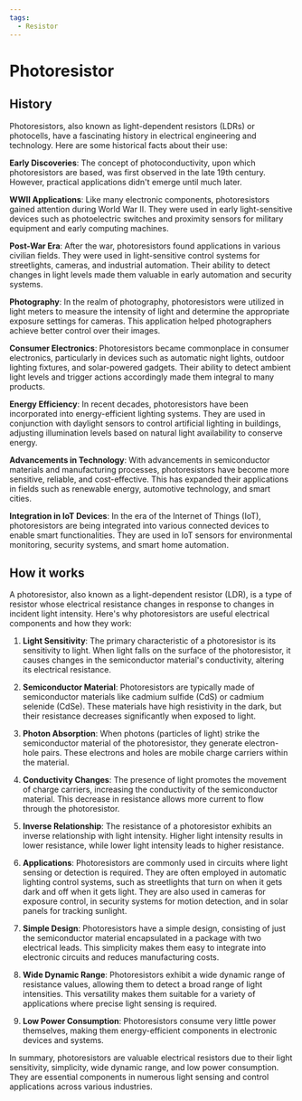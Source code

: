 ```yaml
---
tags:
  - Resistor
---
```


<head>
    <meta name="google-adsense-account" content="ca-pub-9364684337389377">
    <meta charset="UTF-8">
    <meta name="viewport" content="width=device-width, initial-scale=1.0">
    <meta name="description" content="Welcome to ac-electricity! Here you will learn more about electricity, the different components used to make an electrical circuit as well as their features and use cases.">
    <meta name="keywords" content="alexis carbillet, carbillet, electricity, capacitors, conductors, diodes, electronic, energy source, hardware, home appliances, inductors, insulators, resistors, semi-conductors">
    <meta name="author" content="Alexis Carbillet ">
</head>

# Photoresistor

## History

Photoresistors, also known as light-dependent resistors (LDRs) or photocells, have a fascinating history in electrical engineering and technology. Here are some historical facts about their use:

**Early Discoveries**: The concept of photoconductivity, upon which photoresistors are based, was first observed in the late 19th century. However, practical applications didn't emerge until much later.

**WWII Applications**: Like many electronic components, photoresistors gained attention during World War II. They were used in early light-sensitive devices such as photoelectric switches and proximity sensors for military equipment and early computing machines.

**Post-War Era**: After the war, photoresistors found applications in various civilian fields. They were used in light-sensitive control systems for streetlights, cameras, and industrial automation. Their ability to detect changes in light levels made them valuable in early automation and security systems.

**Photography**: In the realm of photography, photoresistors were utilized in light meters to measure the intensity of light and determine the appropriate exposure settings for cameras. This application helped photographers achieve better control over their images.

**Consumer Electronics**: Photoresistors became commonplace in consumer electronics, particularly in devices such as automatic night lights, outdoor lighting fixtures, and solar-powered gadgets. Their ability to detect ambient light levels and trigger actions accordingly made them integral to many products.

**Energy Efficiency**: In recent decades, photoresistors have been incorporated into energy-efficient lighting systems. They are used in conjunction with daylight sensors to control artificial lighting in buildings, adjusting illumination levels based on natural light availability to conserve energy.

**Advancements in Technology**: With advancements in semiconductor materials and manufacturing processes, photoresistors have become more sensitive, reliable, and cost-effective. This has expanded their applications in fields such as renewable energy, automotive technology, and smart cities.

**Integration in IoT Devices**: In the era of the Internet of Things (IoT), photoresistors are being integrated into various connected devices to enable smart functionalities. They are used in IoT sensors for environmental monitoring, security systems, and smart home automation.

## How it works

A photoresistor, also known as a light-dependent resistor (LDR), is a type of resistor whose electrical resistance changes in response to changes in incident light intensity. Here's why photoresistors are useful electrical components and how they work:

1. **Light Sensitivity**: The primary characteristic of a photoresistor is its sensitivity to light. When light falls on the surface of the photoresistor, it causes changes in the semiconductor material's conductivity, altering its electrical resistance.

2. **Semiconductor Material**: Photoresistors are typically made of semiconductor materials like cadmium sulfide (CdS) or cadmium selenide (CdSe). These materials have high resistivity in the dark, but their resistance decreases significantly when exposed to light.

3. **Photon Absorption**: When photons (particles of light) strike the semiconductor material of the photoresistor, they generate electron-hole pairs. These electrons and holes are mobile charge carriers within the material.

4. **Conductivity Changes**: The presence of light promotes the movement of charge carriers, increasing the conductivity of the semiconductor material. This decrease in resistance allows more current to flow through the photoresistor.

5. **Inverse Relationship**: The resistance of a photoresistor exhibits an inverse relationship with light intensity. Higher light intensity results in lower resistance, while lower light intensity leads to higher resistance.

6. **Applications**: Photoresistors are commonly used in circuits where light sensing or detection is required. They are often employed in automatic lighting control systems, such as streetlights that turn on when it gets dark and off when it gets light. They are also used in cameras for exposure control, in security systems for motion detection, and in solar panels for tracking sunlight.

7. **Simple Design**: Photoresistors have a simple design, consisting of just the semiconductor material encapsulated in a package with two electrical leads. This simplicity makes them easy to integrate into electronic circuits and reduces manufacturing costs.

8. **Wide Dynamic Range**: Photoresistors exhibit a wide dynamic range of resistance values, allowing them to detect a broad range of light intensities. This versatility makes them suitable for a variety of applications where precise light sensing is required.

9. **Low Power Consumption**: Photoresistors consume very little power themselves, making them energy-efficient components in electronic devices and systems.

In summary, photoresistors are valuable electrical resistors due to their light sensitivity, simplicity, wide dynamic range, and low power consumption. They are essential components in numerous light sensing and control applications across various industries.